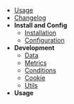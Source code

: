 - [Usage](/usage)
- [Changelog](/changelog)
- **Install and Config**
    - [Installation](/install_config/installation)
    - [Configuration](/install_config/configuration)
- **Development**
    - [Data](/data)
    - [Metrics](/metrics)
    - [Conditions](/conditions)
    - [Cookie](/cookie)
    - [Utils](/utils)
- **Usage**
